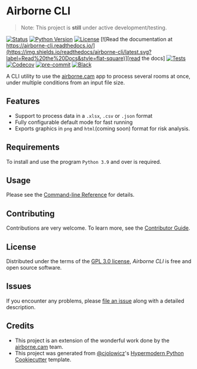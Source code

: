 # Airborne CLI

> Note: This project is **still** under active development/testing.

[![Status](https://img.shields.io/pypi/status/airborne-cli.svg?style=flat-square)][status]
[![Python Version](https://img.shields.io/pypi/pyversions/airborne-cli?style=flat-square)][python version]
[![License](https://img.shields.io/github/license/drearondov/airborne-cli?style=flat-square)][license]
[![Read the documentation at https://airborne-cli.readthedocs.io/](https://img.shields.io/readthedocs/airborne-cli/latest.svg?label=Read%20the%20Docs&style=flat-square)][read the docs]
[![Tests](https://github.com/drearondov/airborne-cli/workflows/Tests/badge.svg)][tests]
[![Codecov](https://codecov.io/gh/drearondov/airborne-cli/branch/main/graph/badge.svg)][codecov]
[![pre-commit](https://img.shields.io/badge/pre--commit-enabled-brightgreen?logo=pre-commit&logoColor=white&style=flat-square)][pre-commit]
[![Black](https://img.shields.io/badge/code%20style-black-000000.svg?style=flat-square)][black]

[status]: https://pypi.org/project/airborne-cli/
[python version]: https://pypi.org/project/airborne-cli
[read the docs]: https://airborne-cli.readthedocs.io/
[tests]: https://github.com/drearondov/airborne-cli/actions?workflow=Tests
[codecov]: https://app.codecov.io/gh/drearondov/airborne-cli
[pre-commit]: https://github.com/pre-commit/pre-commit
[black]: https://github.com/psf/black

A CLI utility to use the [airborne.cam](https://airborne.cam) app to process several rooms at once, under multiple conditions from an input file size.

## Features

- Support to process data in a `.xlsx`, `.csv` or `.json` format
- Fully configurable default mode for fast running
- Exports graphics in `png` and `html`(coming soon) format for risk analysis.

## Requirements

To install and use the program `Python 3.9` and over is required.

<!-- ## Installation

> Note: This package is still under development, and as such it has not been published to [PyPI]. Also, because of the nature of the package I haven't decided if it'll ever be.

### Package instalation

If you still would like to use this tools, you can get the latest version of _Airborne CLI_ following this steps.

```bash
repo='https://github.com/drearondov/airborne-cli)'

# Find the latest release.
latest=$(git ls-remote --tags --refs $repo | # Fetch remote tags.
                 sort -t '/' -k 3 -V |       # Sort them by version.
                 tail -n 1 |                 # Take the latest one.
                 awk -F / '{print $3}')      # Return only the tag.

# Craft the URL for the release asset.
version=$(echo $latest | tr -d 'v')  # Remove the leading v.
wheel="airborne-cli-${version}-py3-none-any.whl"
release="${repo}/releases/download/${latest}/${wheel}"

# Install the release.
pip install $release
```

### Building from source

To build the package straight from source, there are two requirements.

1. Python 3.9 and higher
2. Poetry package manager

With that, you can clone or download the repo into you machine, and use _Poetry_ to install.

```bash
git clone https://github.com/drearondov/airborne-cli.git
cd airborne-cli
poetry install
``` -->

## Usage

Please see the [Command-line Reference] for details.

## Contributing

Contributions are very welcome.
To learn more, see the [Contributor Guide].

## License

Distributed under the terms of the [GPL 3.0 license][license],
_Airborne CLI_ is free and open source software.

## Issues

If you encounter any problems,
please [file an issue] along with a detailed description.

## Credits

* This project is an extension of the wonderful work done by the [airborne.cam](https://airborne.cam) team.
* This project was generated from [@cjolowicz]'s [Hypermodern Python Cookiecutter] template.

[@cjolowicz]: https://github.com/cjolowicz
[hypermodern python cookiecutter]: https://github.com/cjolowicz/cookiecutter-hypermodern-python
[file an issue]: https://github.com/drearondov/airborne-cli/issues
[pip]: https://pip.pypa.io/
[pypi]: https://pypi.org

<!-- github-only -->

[license]: https://github.com/drearondov/airborne-cli/blob/main/LICENSE
[contributor guide]: https://github.com/drearondov/airborne-cli/blob/main/CONTRIBUTING.md
[command-line reference]: https://airborne-cli.readthedocs.io/en/latest/usage.html

